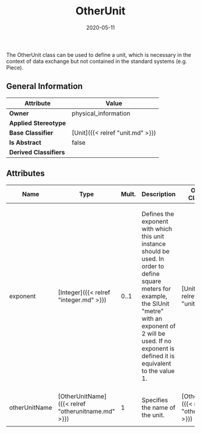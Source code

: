 ﻿---
title: OtherUnit
toc: false
type: specs
date: "2020-05-11"
draft: false
specification: VEC
version: 1.2.0
documentType: "Recommendation"
elementType: Class
classes:
  - OtherUnit
menu_name: vec-1.2.0
---
<p>The OtherUnit class can be used to define a unit, which is necessary in the context of data exchange but not contained in the standard systems (e.g. Piece).  </p>

## General Information

| Attribute               | Value |
|-------------------------|-------|
| **Owner**               | physical_information |
| **Applied Stereotype**  |   |
| **Base Classifier**     | [Unit]({{< relref "unit.md" >}})<br/>  |
| **Is Abstract**         | false |
| **Derived Classifiers** |   |

## Attributes
|  Name  |  Type  |  Mult.  |  Description  |  Owning Classifier  |
|--------|--------|---------|---------------|--------------|
|exponent | [Integer]({{< relref "integer.md" >}}) | 0..1 | <p> Defines the exponent with which this unit instance should be used. In order to define square meters for example, the SIUnit &quot;metre&quot; with an exponent of 2 will be used. If no exponent is defined it is equivalent to the value 1.      </p> | [Unit]({{< relref "unit.md" >}}) |
|otherUnitName | [OtherUnitName]({{< relref "otherunitname.md" >}}) | 1 | <p> Specifies the name of the unit.      </p> | [OtherUnit]({{< relref "otherunit.md" >}}) |

